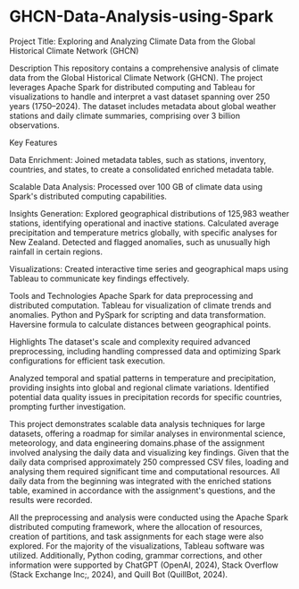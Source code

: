 # GHCN-Data-Analysis-using-Spark
Project Title: Exploring and Analyzing Climate Data from the Global Historical Climate Network (GHCN)

Description
This repository contains a comprehensive analysis of climate data from the Global Historical Climate Network (GHCN). The project leverages Apache Spark for distributed computing and Tableau for visualizations to handle and interpret a vast dataset spanning over 250 years (1750–2024). The dataset includes metadata about global weather stations and daily climate summaries, comprising over 3 billion observations.

Key Features

Data Enrichment: Joined metadata tables, such as stations, inventory, countries, and states, to create a consolidated enriched metadata table.

Scalable Data Analysis: Processed over 100 GB of climate data using Spark's distributed computing capabilities.

Insights Generation:
Explored geographical distributions of 125,983 weather stations, identifying operational and inactive stations.
Calculated average precipitation and temperature metrics globally, with specific analyses for New Zealand.
Detected and flagged anomalies, such as unusually high rainfall in certain regions.

Visualizations: Created interactive time series and geographical maps using Tableau to communicate key findings effectively.

Tools and Technologies
Apache Spark for data preprocessing and distributed computation.
Tableau for visualization of climate trends and anomalies.
Python and PySpark for scripting and data transformation.
Haversine formula to calculate distances between geographical points.

Highlights
The dataset's scale and complexity required advanced preprocessing, including handling compressed data and optimizing Spark configurations for efficient task execution.

Analyzed temporal and spatial patterns in temperature and precipitation, providing insights into global and regional climate variations.
Identified potential data quality issues in precipitation records for specific countries, prompting further investigation.

This project demonstrates scalable data analysis techniques for large datasets, offering a roadmap for similar analyses in environmental science, meteorology, and data engineering domains.phase of the assignment involved analysing the daily data and visualizing key findings. Given that the daily data comprised approximately 250 compressed CSV files, loading and analysing them required significant time and computational resources. All daily data from the beginning was integrated with the enriched stations table, examined in accordance with the assignment's questions, and the results were recorded.

All the preprocessing and analysis were conducted using the Apache Spark distributed computing framework, where the allocation of resources, creation of partitions, and task assignments for each stage were also explored. For the majority of the visualizations, Tableau software was utilized. Additionally, Python coding, grammar corrections, and other information were supported by ChatGPT (OpenAI, 2024), Stack Overflow (Stack Exchange Inc;, 2024), and Quill Bot (QuillBot, 2024).
